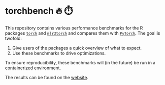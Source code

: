 # torchbench :fire: :stopwatch:

This repository contains various performance benchmarks for the R packages [`torch`](https://github.com/mlverse/torch) and [`mlr3torch`](https://github.com/mlr-org/mlr3torch) and compares them with [`PyTorch`](https://github.com/pytorch/pytorch).
The goal is twofold:

1. Give users of the packages a quick overview of what to expect.
2. Use these benchmarks to drive optimizations.

To ensure reproducibility, these benchmarks will (in the future) be run in a containerized environment.

The results can be found on the [website](https://sebffischer.github.io/torchbench).
